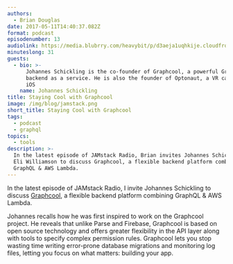 ```yaml
---
authors:
  - Brian Douglas
date: 2017-05-11T14:40:37.082Z
format: podcast
episodenumber: 13
audiolink: https://media.blubrry.com/heavybit/p/d3aeja1uqhkije.cloudfront.net/podcasts/jamstack-radio/20170217-jamstack-radio-014.mp3
minuteslong: 31
guests:
  - bio: >-
      Johannes Schickling is the co-founder of Graphcool, a powerful GraphQL
      backend as a service. He is also the founder of Optonaut, a VR camera for
      iOS
    name: Johannes Schickling
title: Staying Cool with Graphcool
image: /img/blog/jamstack.png
short_title: Staying Cool with Graphcool
tags:
  - podcast
  - graphql
topics:
  - tools
description: >-
  In the latest episode of JAMstack Radio, Brian invites Johannes Schickling and
  Eli Williamson to discuss Graphcool, a flexible backend platform combining
  GraphQL & AWS Lambda.
---
```

In the latest episode of JAMstack Radio, I invite Johannes Schickling to discuss [Graphcool](https://www.graph.cool/), a flexible backend platform combining GraphQL & AWS Lambda.

Johannes recalls how he was first inspired to work on the Graphcool project. He reveals that unlike Parse and Firebase, Graphcool is based on open source technology and offers greater flexibility in the API layer along with tools to specify complex permission rules. Graphcool lets you stop wasting time writing error-prone database migrations and monitoring log files, letting you focus on what matters: building your app.
